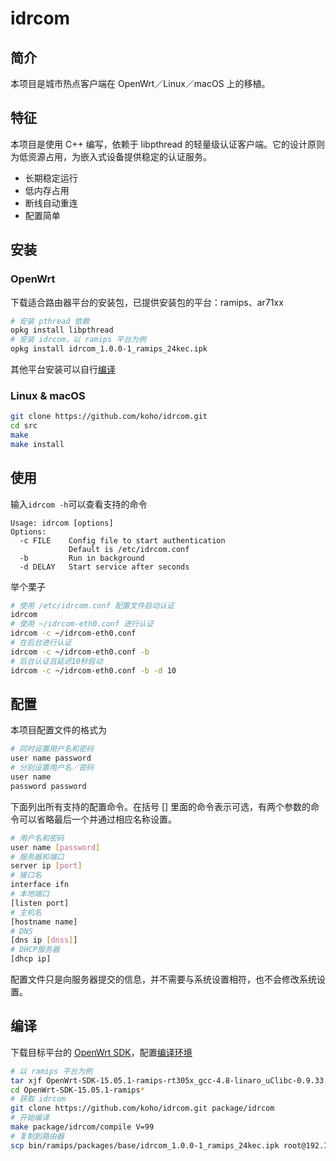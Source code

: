 # idrcom

## 简介

本项目是城市热点客户端在 OpenWrt／Linux／macOS 上的移植。

## 特征

本项目是使用 C++ 编写，依赖于 libpthread 的轻量级认证客户端。它的设计原则为低资源占用，为嵌入式设备提供稳定的认证服务。

- 长期稳定运行
- 低内存占用
- 断线自动重连
- 配置简单

## 安装

### OpenWrt

下载适合路由器平台的安装包，已提供安装包的平台：ramips、ar71xx

   ```bash
   # 安装 pthread 依赖
   opkg install libpthread
   # 安装 idrcom，以 ramips 平台为例
   opkg install idrcom_1.0.0-1_ramips_24kec.ipk
   ```

其他平台安装可以自行[编译](#编译)

### Linux & macOS

   ```bash
   git clone https://github.com/koho/idrcom.git
   cd src
   make
   make install
   ```

## 使用

输入`idrcom -h`可以查看支持的命令

   ```
   Usage: idrcom [options]
   Options:
     -c FILE    Config file to start authentication
                Default is /etc/idrcom.conf
     -b         Run in background
     -d DELAY   Start service after seconds
   ```

举个栗子

   ```bash
   # 使用 /etc/idrcom.conf 配置文件启动认证
   idrcom
   # 使用 ~/idrcom-eth0.conf 进行认证
   idrcom -c ~/idrcom-eth0.conf
   # 在后台进行认证
   idrcom -c ~/idrcom-eth0.conf -b
   # 后台认证且延迟10秒启动
   idrcom -c ~/idrcom-eth0.conf -b -d 10
   ```

## 配置

本项目配置文件的格式为

   ```bash
   # 同时设置用户名和密码
   user name password
   # 分别设置用户名／密码
   user name
   password password
   ```
下面列出所有支持的配置命令。在括号 [] 里面的命令表示可选，有两个参数的命令可以省略最后一个并通过相应名称设置。

   ```bash
   # 用户名和密码
   user name [password]
   # 服务器和端口
   server ip [port]
   # 接口名
   interface ifn
   # 本地端口
   [listen port]
   # 主机名
   [hostname name]
   # DNS
   [dns ip [dnss]]
   # DHCP服务器
   [dhcp ip]
   ```

配置文件只是向服务器提交的信息，并不需要与系统设置相符，也不会修改系统设置。

## 编译

下载目标平台的 [OpenWrt SDK](SDK)，配置[编译环境](DOC)

   ```bash
   # 以 ramips 平台为例
   tar xjf OpenWrt-SDK-15.05.1-ramips-rt305x_gcc-4.8-linaro_uClibc-0.9.33.2.Linux-x86_64.tar.bz2
   cd OpenWrt-SDK-15.05.1-ramips*
   # 获取 idrcom
   git clone https://github.com/koho/idrcom.git package/idrcom
   # 开始编译
   make package/idrcom/compile V=99
   # 复制到路由器
   scp bin/ramips/packages/base/idrcom_1.0.0-1_ramips_24kec.ipk root@192.168.1.1:/tmp
   ```

  [SDK]: https://downloads.openwrt.org/
  [DOC]: https://openwrt.org/docs/guide-developer/obtain.firmware.sdk
